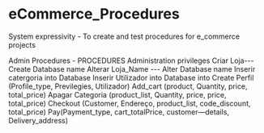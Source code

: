 # eCommerce_Procedures
System expressivity - To create and test procedures for e_commerce projects

Admin Procedures - PROCEDURES
Administration privileges
Criar Loja--- Create Database name
Alterar Loja_Name --- Alter Database name
Inserir catergoria into Database
Inserir Utilizador into Database into 
Create Perfil (Profile_type, Previlegies, Utilizador)
Add_cart (product, Quantity, price, total_price)
Apagar Categoria (product_list, Quantity, price, price, total_price)
Checkout (Customer, Endereço, product_list, code_discount, total_price)
Pay(Payment_type, cart_totalPrice, customer—details, Delivery_address)

